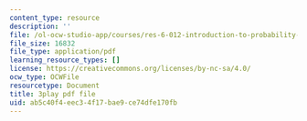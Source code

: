 ```yaml
---
content_type: resource
description: ''
file: /ol-ocw-studio-app/courses/res-6-012-introduction-to-probability-spring-2018/ab5c40f4eec34f17bae9ce74dfe170fb_v5fOm80VAnc.pdf
file_size: 16832
file_type: application/pdf
learning_resource_types: []
license: https://creativecommons.org/licenses/by-nc-sa/4.0/
ocw_type: OCWFile
resourcetype: Document
title: 3play pdf file
uid: ab5c40f4-eec3-4f17-bae9-ce74dfe170fb
---
```

